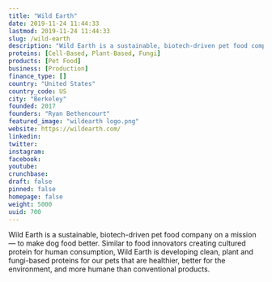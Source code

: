 ```yaml
---
title: "Wild Earth"
date: 2019-11-24 11:44:33
lastmod: 2019-11-24 11:44:33
slug: /wild-earth
description: "Wild Earth is a sustainable, biotech-driven pet food company on a mission — to make dog food better. Similar to food innovators creating cultured protein for human consumption, Wild Earth is developing clean, plant and fungi-based proteins for our pets that are healthier, better for the environment, and more humane than conventional products."
proteins: [Cell-Based, Plant-Based, Fungi]
products: [Pet Food]
business: [Production]
finance_type: []
country: "United States"
country_code: US
city: "Berkeley"
founded: 2017
founders: "Ryan Bethencourt"
featured_image: "wildearth logo.png"
website: https://wildearth.com/
linkedin: 
twitter: 
instagram: 
facebook: 
youtube: 
crunchbase: 
draft: false
pinned: false
homepage: false
weight: 5000
uuid: 700
---
```

Wild Earth is a sustainable, biotech-driven pet food company on a mission — to make dog food better. Similar to food innovators creating cultured protein for human consumption, Wild Earth is developing clean, plant and fungi-based proteins for our pets that are healthier, better for the environment, and more humane than conventional products.
